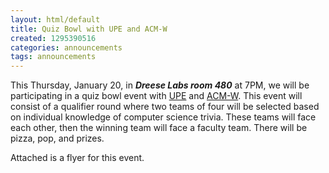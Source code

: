```yaml
---
layout: html/default
title: Quiz Bowl with UPE and ACM-W
created: 1295390516
categories: announcements
tags: announcements
---
```

This Thursday, January 20, in ***Dreese Labs room 480*** at 7PM, we will be participating in a quiz bowl event with [UPE](http://www.cse.ohio-state.edu/upe/) and [ACM-W](http://acmw.org.ohio-state.edu/). This event will consist of a qualifier round where two teams of four will be selected based on individual knowledge of computer science trivia. These teams will face each other, then the winning team will face a faculty team. There will be pizza, pop, and prizes.

Attached is a flyer for this event.
